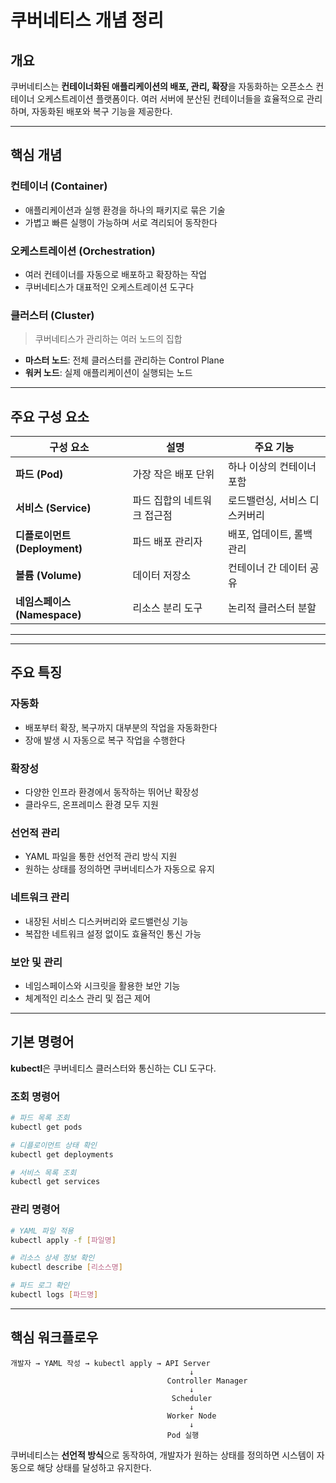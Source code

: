 # 쿠버네티스 개념 정리

## 개요

쿠버네티스는 **컨테이너화된 애플리케이션의 배포, 관리, 확장**을 자동화하는 오픈소스 컨테이너 오케스트레이션 플랫폼이다. 여러 서버에 분산된 컨테이너들을 효율적으로 관리하며, 자동화된 배포와 복구 기능을 제공한다.

---

## 핵심 개념

### 컨테이너 (Container)

- 애플리케이션과 실행 환경을 하나의 패키지로 묶은 기술
- 가볍고 빠른 실행이 가능하며 서로 격리되어 동작한다

### 오케스트레이션 (Orchestration)

- 여러 컨테이너를 자동으로 배포하고 확장하는 작업
- 쿠버네티스가 대표적인 오케스트레이션 도구다

### 클러스터 (Cluster)

> 쿠버네티스가 관리하는 여러 노드의 집합
> 
- **마스터 노드**: 전체 클러스터를 관리하는 Control Plane
- **워커 노드**: 실제 애플리케이션이 실행되는 노드

---

## 주요 구성 요소

| 구성 요소 | 설명 | 주요 기능 |
| --- | --- | --- |
| **파드 (Pod)** | 가장 작은 배포 단위 | 하나 이상의 컨테이너 포함 |
| **서비스 (Service)** | 파드 집합의 네트워크 접근점 | 로드밸런싱, 서비스 디스커버리 |
| **디플로이먼트 (Deployment)** | 파드 배포 관리자 | 배포, 업데이트, 롤백 관리 |
| **볼륨 (Volume)** | 데이터 저장소 | 컨테이너 간 데이터 공유 |
| **네임스페이스 (Namespace)** | 리소스 분리 도구 | 논리적 클러스터 분할 |

---

---

## 주요 특징

### 자동화

- 배포부터 확장, 복구까지 대부분의 작업을 자동화한다
- 장애 발생 시 자동으로 복구 작업을 수행한다

### 확장성

- 다양한 인프라 환경에서 동작하는 뛰어난 확장성
- 클라우드, 온프레미스 환경 모두 지원

### 선언적 관리

- YAML 파일을 통한 선언적 관리 방식 지원
- 원하는 상태를 정의하면 쿠버네티스가 자동으로 유지

### 네트워크 관리

- 내장된 서비스 디스커버리와 로드밸런싱 기능
- 복잡한 네트워크 설정 없이도 효율적인 통신 가능

### 보안 및 관리

- 네임스페이스와 시크릿을 활용한 보안 기능
- 체계적인 리소스 관리 및 접근 제어

---

## 기본 명령어

**kubectl**은 쿠버네티스 클러스터와 통신하는 CLI 도구다.

### 조회 명령어

```bash
# 파드 목록 조회
kubectl get pods

# 디플로이먼트 상태 확인
kubectl get deployments

# 서비스 목록 조회
kubectl get services

```

### 관리 명령어

```bash
# YAML 파일 적용
kubectl apply -f [파일명]

# 리소스 상세 정보 확인
kubectl describe [리소스명]

# 파드 로그 확인
kubectl logs [파드명]

```

---

## 핵심 워크플로우

```
개발자 → YAML 작성 → kubectl apply → API Server
                                        ↓
                                   Controller Manager
                                        ↓
                                    Scheduler
                                        ↓
                                   Worker Node
                                        ↓
                                   Pod 실행

```

쿠버네티스는 **선언적 방식**으로 동작하여, 개발자가 원하는 상태를 정의하면 시스템이 자동으로 해당 상태를 달성하고 유지한다.